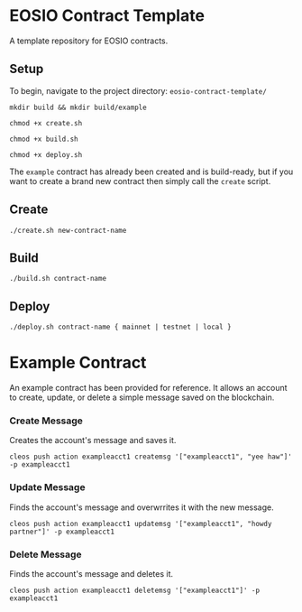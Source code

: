 # EOSIO Contract Template
A template repository for EOSIO contracts.

## Setup

To begin, navigate to the project directory: `eosio-contract-template/`

    mkdir build && mkdir build/example

    chmod +x create.sh

    chmod +x build.sh

    chmod +x deploy.sh

The `example` contract has already been created and is build-ready, but if you want to create a brand new contract then simply call the `create` script.

## Create

    ./create.sh new-contract-name

## Build

    ./build.sh contract-name

## Deploy

    ./deploy.sh contract-name { mainnet | testnet | local }

# Example Contract

An example contract has been provided for reference. It allows an account to create, update, or delete a simple message saved on the blockchain.

### Create Message

Creates the account's message and saves it.

`cleos push action exampleacct1 createmsg '["exampleacct1", "yee haw"]' -p exampleacct1`

### Update Message

Finds the account's message and overwrrites it with the new message.

`cleos push action exampleacct1 updatemsg '["exampleacct1", "howdy partner"]' -p exampleacct1`

### Delete Message

Finds the account's message and deletes it.

`cleos push action exampleacct1 deletemsg '["exampleacct1"]' -p exampleacct1`
